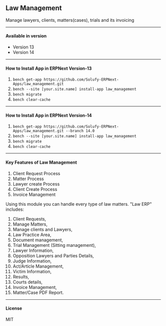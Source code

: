 ## Law Management

Manage lawyers, clients, matters(cases), trials and its invoicing
___
#### Available in version
- Version 13
- Version 14
___
#### How to Install App in ERPNext Version-13
1. `bench get-app https://github.com/Solufy-ERPNext-Apps/law_management.git`
2. `bench --site [your.site.name] install-app law_management`
3. `bench migrate`
4. `bench clear-cache`

___
#### How to Install App in ERPNext Version-14
1. `bench get-app https://github.com/Solufy-ERPNext-Apps/law_management.git --branch 14.0`
2. `bench --site [your.site.name] install-app law_management`
3. `bench migrate`
4. `bench clear-cache`
___

#### Key Features of Law Management
1. Client Request Process
2. Matter Process
3. Lawyer create Process
4. Client Create Process
5. Invoice Management

Using this module you can handle every type of law matters. "Law ERP" includes:

1. Client Requests,
2. Manage Matters,
3. Manage clients and Lawyers,
4. Law Practice Area,
5. Document management,
6. Trial Management (Sitting management),
7. Lawyer Information,
8. Opposition Lawyers and Parties Details,
9. Judge Information,
10. Act/Article Management,
11. Victim Information,
12. Results,
13. Courts details,
14. Invoice Management,
15. Matter/Case PDF Report.
___

#### License

MIT
